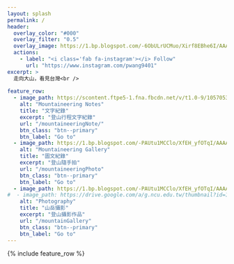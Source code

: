 ```yaml
---
layout: splash
permalink: /
header:
  overlay_color: "#000"
  overlay_filter: "0.5"
  overlay_image: https://1.bp.blogspot.com/-6ObULrUCMuo/Xirf8EBhe6I/AAAAAAAA8Ig/9h-_sjEHJRsNPuLP_3Ltxgsf9Rhtf7lqACKgBGAsYHg/s1600/_MG_3538.JPG
  actions:
    - label: "<i class='fab fa-instagram'></i> Follow"
      url: "https://www.instagram.com/pwang9401"
excerpt: >
  走向大山，看見台灣<br />
  
feature_row:
  - image_path: https://scontent.ftpe5-1.fna.fbcdn.net/v/t1.0-9/10570539_933009796713522_2602630063866572815_n.jpg?_nc_cat=101&_nc_ohc=_25FAoV2_skAX94bXzw&_nc_ht=scontent.ftpe5-1.fna&oh=906996da019818713db160dc80d0ce06&oe=5EB4E5AF
    alt: "Mountaineering Notes"
    title: "文字紀錄"
    excerpt: "登山行程文字紀錄"
    url: "/mountaineeringNote/"
    btn_class: "btn--primary"
    btn_label: "Go to"
  - image_path: https://1.bp.blogspot.com/-PAUtu1MCClo/XfEH_yfOTqI/AAAAAAAA6JQ/Qs4TDVj12eIT-GOOow2ORSYwUUoW3D8DACLcBGAsYHQ/s1600/_MG_2967.JPG
    alt: "Mountaineering Gallery"
    title: "圖文紀錄"
    excerpt: "登山隨手拍"
    url: "/mountaineeringPhoto"
    btn_class: "btn--primary"
    btn_label: "Go to"
  - image_path: https://1.bp.blogspot.com/-PAUtu1MCClo/XfEH_yfOTqI/AAAAAAAA6JQ/Qs4TDVj12eIT-GOOow2ORSYwUUoW3D8DACLcBGAsYHQ/s1600/_MG_2967.JPG
#  - image_path: https://drive.google.com/a/g.ncu.edu.tw/thumbnail?id=1WyN68A7senmEyCjTMJSNOQgn3HnxXwr_
    alt: "Photography"
    title: "山岳攝影"
    excerpt: "登山攝影作品"
    url: "/mountainGallery"
    btn_class: "btn--primary"
    btn_label: "Go to"      
---
```


{% include feature_row %}